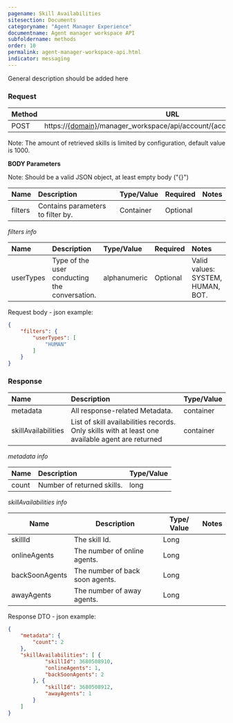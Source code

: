 ```yaml
---
pagename: Skill Availabilities
sitesection: Documents
categoryname: "Agent Manager Experience"
documentname: Agent manager workspace API
subfoldername: methods
order: 10
permalink: agent-manager-workspace-api.html
indicator: messaging
---
```


General description should be added here

### Request

Method | URL
------ | ---------------------------------------------------------------------------------------------------
POST| https://[{domain}](/agent-manager-domain-api.html)/manager_workspace/api/account/{accountId}/skill/availability

Note: The amount of retrieved skills is limited by configuration, default value is 1000.<br/>
 
**BODY Parameters** 

Note: Should be a valid JSON object, at least empty body ("{}")

|Name  | Description | Type/Value  | Required | Notes|
|:---- | :---------- | :---------- | :------- | :---|
|filters | Contains parameters to filter by. | Container  | Optional |

_filters info_ 

|Name  | Description | Type/Value  | Required | Notes|
|:---- | :---------- | :---------- | :------- | :---|
|userTypes | Type of the user conducting the conversation. | alphanumeric  | Optional | Valid values: SYSTEM, HUMAN, BOT. 
    
Request body - json example:

```json
{
    "filters": {        
        "userTypes": [
            "HUMAN"
        ]
    }        
}
```


### Response

Name| Description | Type/Value
:-------- | :------------------------------------------------- | :-----------------
metadata | All response-related Metadata.| container
skillAvailabilities  | List of skill availabilities records. Only skills with at least one available agent are returned | container

_metadata info_

Name| Description | Type/Value
:-------- | :------------------------------------------------- | :-----------------
count  | Number of returned skills.| long

_skillAvailabilities info_

| Name| Description | Type/ Value| Notes|
|-----|-------------|------------|------| 
| skillId| The skill Id. | Long | 
| onlineAgents| The number of online agents.| Long |
| backSoonAgents| The number of back soon agents.| Long |
| awayAgents| The number of away agents.| Long |

Response DTO - json example:

```json
{
    "metadata": {
        "count": 2
    },
    "skillAvailabilities": [ {
            "skillId": 3680508910,
            "onlineAgents": 1,
            "backSoonAgents": 2
        }, {
            "skillId": 3680508912,
            "awayAgents": 1            
        }
    ]
}
```
